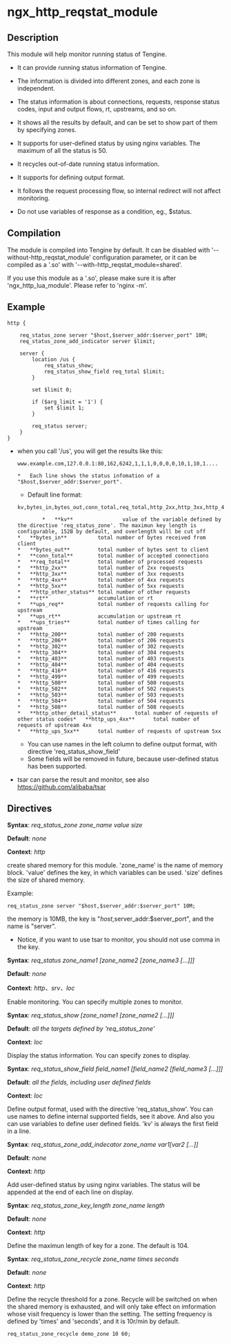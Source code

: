# ngx_http_reqstat_module

## Description

This module will help monitor running status of Tengine.

*   It can provide running status information of Tengine.

*   The information is divided into different zones, and each zone is independent.

*   The status information is about connections, requests, response status codes, input and output flows,
rt, upstreams, and so on.

*   It shows all the results by default, and can be set to show part of them by specifying zones.

*   It supports for user-defined status by using nginx variables. The maximum of all the status is 50.

*   It recycles out-of-date running status information.

*   It supports for defining output format.

*   It follows the request processing flow, so internal redirect will not affect monitoring.

*   Do not use variables of response as a condition, eg., $status.

## Compilation

The module is compiled into Tengine by default. It can be disabled with '--without-http_reqstat_module'
configuration parameter, or it can be compiled as a '.so' with '--with-http_reqstat_module=shared'.

If you use this module as a '.so', please make sure it is after 'ngx_http_lua_module'. Please refer to
'nginx -m'.

## Example

```
http {

    req_status_zone server "$host,$server_addr:$server_port" 10M;
    req_status_zone_add_indicator server $limit;

    server {
        location /us {
            req_status_show;
            req_status_show_field req_total $limit;
        }

        set $limit 0;

        if ($arg_limit = '1') {
            set $limit 1;
        }

        req_status server;
    }
}
```

*   when you call '/us', you will get the results like this:
    ```
    www.example.com,127.0.0.1:80,162,6242,1,1,1,0,0,0,0,10,1,10,1....
    ```

        *   Each line shows the status infomation of a "$host,$server_addr:$server_port".
    *   Default line format:
    ```
    kv,bytes_in,bytes_out,conn_total,req_total,http_2xx,http_3xx,http_4xx,http_5xx,http_other_status,rt,ups_req,ups_rt,ups_tries,http_200,http_206,http_302,http_304,http_403,http_404,http_416,http_499,http_500,http_502,http_503,http_504,http_508,http_other_detail_status,http_ups_4xx,http_ups_5xx
    ```

                *   **kv**                value of the variable defined by the directive 'req_status_zone'. The maximun key length is configurable, 152B by default, and overlength will be cut off
        *   **bytes_in**          total number of bytes received from client
        *   **bytes_out**         total number of bytes sent to client
        *   **conn_total**        total number of accepted connections
        *   **req_total**         total number of processed requests
        *   **http_2xx**          total number of 2xx requests
        *   **http_3xx**          total number of 3xx requests
        *   **http_4xx**          total number of 4xx requests
        *   **http_5xx**          total number of 5xx requests
        *   **http_other_status** total number of other requests
        *   **rt**                accumulation or rt
        *   **ups_req**           total number of requests calling for upstream
        *   **ups_rt**            accumulation or upstream rt
        *   **ups_tries**         total number of times calling for upstream
        *   **http_200**          total number of 200 requests
        *   **http_206**          total number of 206 requests
        *   **http_302**          total number of 302 requests
        *   **http_304**          total number of 304 requests
        *   **http_403**          total number of 403 requests
        *   **http_404**          total number of 404 requests
        *   **http_416**          total number of 416 requests
        *   **http_499**          total number of 499 requests
        *   **http_500**          total number of 500 requests
        *   **http_502**          total number of 502 requests
        *   **http_503**          total number of 503 requests
        *   **http_504**          total number of 504 requests
        *   **http_508**          total number of 508 requests
        *   **http_other_detail_status**      total number of requests of other status codes*   **http_ups_4xx**      total number of requests of upstream 4xx
        *   **http_ups_5xx**      total number of requests of upstream 5xx
    *   You can use names in the left column to define output format, with directive 'req_status_show_field'
    *   Some fields will be removed in future, because user-defined status has been supported.
*   tsar can parse the result and monitor, see also https://github.com/alibaba/tsar

## Directives

**Syntax**: _req_status_zone zone_name value size_

**Default**: _none_

**Context**: _http_

create shared memory for this module. 'zone_name' is the name of memory block.
'value' defines the key, in which variables can be used.
'size' defines the size of shared memory.

Example:

```
req_status_zone server "$host,$server_addr:$server_port" 10M;
```

the memory is 10MB, the key is "$host,$server_addr:$server_port", and the name is "server".

*   Notice, if you want to use tsar to monitor, you should not use comma in the key.

**Syntax**: _req_status zone_name1 [zone_name2 [zone_name3 [...]]]_

**Default**: _none_

**Context**: _http、srv、loc_

Enable monitoring. You can specify multiple zones to monitor.

**Syntax**: _req_status_show [zone_name1 [zone_name2 [...]]]_

**Default**: _all the targets defined by 'req_status_zone'_

**Context**: _loc_

Display the status information. You can specify zones to display.

**Syntax**: _req_status_show_field field_name1 [field_name2 [field_name3 [...]]]_

**Default**: _all the fields, including user defined fields_

**Context**: _loc_

Define output format, used with the directive 'req_status_show'. You can use names
to define internal supported fields, see it above. And also you can use variables
to define user defined fields. 'kv' is always the first field in a line.

**Syntax**: _req_status_zone_add_indecator zone_name $var1 [$var2 [...]]_

**Default**: _none_

**Context**: _http_

Add user-defined status by using nginx variables. The status will be appended at the end of each line on display.

**Syntax**: _req_status_zone_key_length zone_name length_

**Default**: _none_

**Context**: _http_

Define the maximun length of key for a zone. The default is 104.

**Syntax**: _req_status_zone_recycle zone_name times seconds_

**Default**: _none_

**Context**: _http_

Define the recycle threshold for a zone. Recycle will be switched on when the shared memory is exhausted,
and will only take effect on imformation whose visit frequency is lower than the setting.
The setting frequency is defined by 'times' and 'seconds', and it is 10r/min by default.

```
req_status_zone_recycle demo_zone 10 60;
```